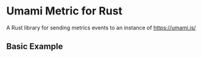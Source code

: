# Umami Metric for Rust

A Rust library for sending metrics events to an instance of https://umami.is/

## Basic Example

